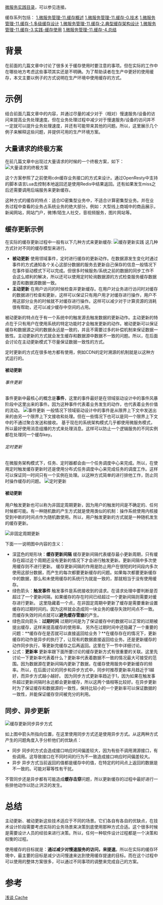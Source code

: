 [微服务实践目录](https://www.jianshu.com/p/f3d5a02757f1)，可以参见连接。

缓存系列包括：
[1.微服务管理-11.缓存概述](https://www.jianshu.com/p/57bcef58bac4)
[1.微服务管理-11.缓存-0.技术](https://www.jianshu.com/p/97a1069756b2)
[1.微服务管理-11.缓存-1.多级缓存设计](https://www.jianshu.com/p/834995215afb)
[1.微服务管理-11.缓存-2.典型缓存架构设计](https://www.jianshu.com/p/6a5f8f272cf2)
[1.微服务管理-11.缓存-3.实践-缓存使用]()
[1.微服务管理-11.缓存-4.总结]()

# 背景
在前面的几篇文章中讨论了很多关于缓存使用时要注意的事项。但在实际的工作中在哪些地方考虑这些事项其实还是不明确。为了帮助读者在生产中更好的使用缓存，本文主要以例子的方式说明在生产环境中使用缓存的方式。

# 示例

结合前面几篇文章中的内容，并通过尽量的减少对于（相对）慢速服务/设备的访问来提高业务处理速度。但在业务处理过程中减少对于慢速服务/设备的访问并不一定就可以提升业务处理速度，并还有可能带来其他的问题。所以，这里展示几个例子来解释这些问题，并提供可用的生产环境方案。

## 大量请求的终极方案
在前几篇文章中出现过大量请求的时候的一个终极方案，如下：
![大量请求的终极方案](https://upload-images.jianshu.io/upload_images/2454595-0f133efe669f109f.png?imageMogr2/auto-orient/strip%7CimageView2/2/w/740)

这个方案参照了之前使用cdn缓存业务接口的方式来设计。通过OpenResty中支持的脚本语言Lua去控制本地返回还是使用Redis中结果返回。还有如果发生miss之后还需要调用后端服务来更新缓存。

这种方式的缓存的特点：适合IO密集型业务中，不适合计算密集型业务。并在业务过程中查看的业务占系统业务的绝大部分。例如：大型线上商城中的商品展示，新闻网站，网站门户，微博/陌生人社交，音视频服务，图片网站等。

## 缓存更新示例
在实际的缓存更新过程中一般有以下几种方式来更新缓存:
![缓存更新实践](https://upload-images.jianshu.io/upload_images/2454595-b09709789cd24201.png?imageMogr2/auto-orient/strip%7CimageView2/2/w/1240)
这几种方式针对不同的缓存模型来进行。
- **被动更新**
使用领域事件，定时进行缓存的更新动作。在数据源发生变化时通过事件的方式通知各个关心这部分数据的服务去更新自己保存的信息一般情况下在事件驱动模式下可以完成。但很多时候服务/系统之前的数据的同步工作不会这么顺利的解决，所以还可以使用定时轮询数据源的方式检查服务缓存数据是否和数据源数据一致。
- **主动更新**
在用户访问的时候检查并更新缓存。在用户对业务进行访问时对缓存的数据进行检查和更新，这样可以保证只有用户用才对缓存进行操作，用户不用这部分业务的时候就不对缓存进行操作。这样可以减少对于计算资源的消耗很有帮助，还可以减少缓存中空间的占用。

被动更新的特点在于有一个系统中的触发源去触发数据的更新动作。主动更新的特点在于只有用户在使用系统的特定功能时才会触发更新的动作。被动更新可以保证缓存和数据源之间的数据永远是一致的，并且不需要过多的补偿机制来保证数据一致性。主动更新的方式就会发生缓存和数据源中数据不一致的问题。所以，在后面会讨论在主动更新模式下尽量保证数据一致性的方式。

定时更新的方式在很多地方都有使用，例如CDN的定时溯源的机制就是以这种方式运行的。

#### 被动更新

###### 事件更新
事件更新中最核心的概念是**事件**，这里的事件最好是在领域驱动设计中的事件风暴阶段中这里出来的事件。因为这种事件代表着业务发生的动作，也代表着业务价值的流动。
![事件更新](https://upload-images.jianshu.io/upload_images/2454595-92e8ab6d9cdd1c7f.png?imageMogr2/auto-orient/strip%7CimageView2/2/w/740)
一般情况下领域驱动设计中的事件是从限界上下文中发送出来的由另一个限界上下文接收和处理。但在一些情况下也可以是同一个限界上下文中的不通过聚合发送和接收。
基于现在的系统架构模式几乎都使用微服务模式，所以最好使用消息组播的方式来处理消息。这样可以防止一个逻辑服务的不同实例都在处理同一个缓存key。

###### 定时更新
在微服务架构模式下，任务、定时器都会由一个任务调度中心来完成。所以，在使用定时触发缓存更新时还是使用分布式任务调度中心来完成任务的调度工作。这样可以保证同一时间只有一个实例在处理。以这种方式简单的进行排他工作，防止同时操作缓存的问题。
![定时更新](https://upload-images.jianshu.io/upload_images/2454595-485542098ee5df40.png?imageMogr2/auto-orient/strip%7CimageView2/2/w/740)

#### 被动更新
用户触发更新也可以称为非固定周期更新，因为用户的触发时间是不确定的、任何时候都可能。有一种随机数的产生方式就是使用类似的机制：操作系统使用内核接受到中断的时间点作为随机数使用。所以，用户触发更新的方式就是一种随机发生的缓存更新。

![非固定周期更新](https://upload-images.jianshu.io/upload_images/2454595-94930626e58960e8.png?imageMogr2/auto-orient/strip%7CimageView2/2/w/1240)

下面一一说明图中内容的含义：
- 深蓝色的矩形块：**缓存更新间隔**
缓存更新间隔代表缓存最小更新周期，只有缓存在超过这个周期还没有更新的情况下才会进行触发更新。更新间隔中多次使用缓存则不进行更新。
缓存更新间隔的作用是防止用户在很短的时间段内多次使用这部分数据，而产生的每次都要更新缓存的问题。如果每次都要更新缓存中的数据，那么和未使用缓存的系统行为就是一致的，那就相当于没有使用缓存。
- 绿色箭头：**触发事件**
触发事件是系统接收到的请求。在请求处理中要判断是否超过了一个更新间隔，如果缓存的存在时间已经超过一个更新间隔则需要对缓存进行更新。
这里隐藏着一个点，在非固定周期中更新了缓存是需要重新设置缓存的过期时间的。因为这样就会造成同一块业务的缓存失效时间点不一致。而缓存失效时间点就可以**避免缓存雪崩**的产生。
- 绿色双向箭头：**过期时间**
过期时间是为了保证缓存中的数据可以正常的过期被提出缓存，这样来提高缓存的使用率。
另外在过期时间中还隐藏了一个重要的问题：**缓存存在是否就可以直接返回给业务？**在缓存存在的情况下，更新缓存的动作是异步的执行了，让现有的数据直接返回给业务。还是更新缓存的动作同步执行，等更新完缓存之后再返回。这里在下一节中详细讨论。
- 公式：**更新率**
更新率跟下面所要讨论的缓存更新方式有很重要的关联。这里先讨论一下更新率代表着什么？更新率代表着数据不一致的情况最大可接受的范围。因为数据源在更新间隔内更新了数据，在缓存使用服务中更新缓存的频率。所以，在后面讨论的同步和异步方式中，同步时推荐更新率月趋近于1越好，而异步方式越小越好。
因为同步方式更新率趋近于1，因为如果在触发事件超过更新间隔时永远都会更新缓存，所以这两个值相等比较好。在异步更新时为了保证缓存和数据源的一致性，保持比较小的一个更新率可以保证数据的一致性，并能保证缓存空间被充分的利用。

## 同步、异步更新

![缓存更新同步异步方式](https://upload-images.jianshu.io/upload_images/2454595-550d5a7b408cb6fc.png?imageMogr2/auto-orient/strip%7CimageView2/2/w/1240)

如上图中箭头所指向位置，在这里使用同步方式还是使用异步方式。从这两种方式产生的问题角度入手分析他们的优缺点：
- 同步
同步的方式会造成接口响应时间偏差较大，因为有些不调用溯源接口，有些调用。这导致接口在不同时间的行为不一致造成接口响应时间偏差较大。
- 异步
异步方式当前返回的值都是缓存中的值，在特定的时间点上返回的数据是不一致的。可能对幂等性有干扰。

不管同步还是异步都有可能造成**缓存击穿**问题，所以更新缓存的过程中最好进行一些排他动作以防止洪泛的发生。

# 总结

主动更新、被动更新这些技术适应于不同的场景。它们各自有各自的优缺点，在技术设计阶段需要考虑实际的业务场景来决策到底使用那种方式合适。这个很多时候是需要设计人员的经验来进行决策。所以，任何一种软件设计过程都是一个决策和权衡的过程。

使用缓存的目标就是：**通过减少对慢速服务的访问，来提速**。所以在实际的缓存环境中，最主要的目标是减少访问慢速来达到使用缓存提速的目标。而在这个过程中可以使用的整体方案很多，可以通过不同事项的调整来完成自己的方案。

# 参考
[浅谈 Cache](https://zhuanlan.zhihu.com/p/35303026)
